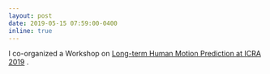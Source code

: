 ```yaml
---
layout: post
date: 2019-05-15 07:59:00-0400
inline: true
---
```



I co-organized a Workshop on <a href="https://motionpredictionICRA2019.github.io/" target="blank">Long-term Human Motion Prediction at ICRA 2019</a> .